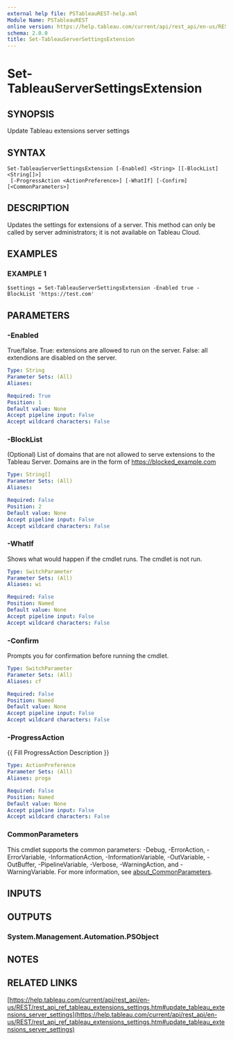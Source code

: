 ```yaml
---
external help file: PSTableauREST-help.xml
Module Name: PSTableauREST
online version: https://help.tableau.com/current/api/rest_api/en-us/REST/rest_api_ref_tableau_extensions_settings.htm#update_tableau_extensions_server_settings
schema: 2.0.0
title: Set-TableauServerSettingsExtension
---
```


# Set-TableauServerSettingsExtension

## SYNOPSIS
Update Tableau extensions server settings

## SYNTAX

```
Set-TableauServerSettingsExtension [-Enabled] <String> [[-BlockList] <String[]>]
 [-ProgressAction <ActionPreference>] [-WhatIf] [-Confirm] [<CommonParameters>]
```

## DESCRIPTION
Updates the settings for extensions of a server.
This method can only be called by server administrators; it is not available on Tableau Cloud.

## EXAMPLES

### EXAMPLE 1
```
$settings = Set-TableauServerSettingsExtension -Enabled true -BlockList 'https://test.com'
```

## PARAMETERS

### -Enabled
True/false.
True: extensions are allowed to run on the server.
False: all extendions are disabled on the server.

```yaml
Type: String
Parameter Sets: (All)
Aliases:

Required: True
Position: 1
Default value: None
Accept pipeline input: False
Accept wildcard characters: False
```

### -BlockList
(Optional) List of domains that are not allowed to serve extensions to the Tableau Server.
Domains are in the form of https://blocked_example.com

```yaml
Type: String[]
Parameter Sets: (All)
Aliases:

Required: False
Position: 2
Default value: None
Accept pipeline input: False
Accept wildcard characters: False
```

### -WhatIf
Shows what would happen if the cmdlet runs.
The cmdlet is not run.

```yaml
Type: SwitchParameter
Parameter Sets: (All)
Aliases: wi

Required: False
Position: Named
Default value: None
Accept pipeline input: False
Accept wildcard characters: False
```

### -Confirm
Prompts you for confirmation before running the cmdlet.

```yaml
Type: SwitchParameter
Parameter Sets: (All)
Aliases: cf

Required: False
Position: Named
Default value: None
Accept pipeline input: False
Accept wildcard characters: False
```

### -ProgressAction
{{ Fill ProgressAction Description }}

```yaml
Type: ActionPreference
Parameter Sets: (All)
Aliases: proga

Required: False
Position: Named
Default value: None
Accept pipeline input: False
Accept wildcard characters: False
```

### CommonParameters
This cmdlet supports the common parameters: -Debug, -ErrorAction, -ErrorVariable, -InformationAction, -InformationVariable, -OutVariable, -OutBuffer, -PipelineVariable, -Verbose, -WarningAction, and -WarningVariable. For more information, see [about_CommonParameters](http://go.microsoft.com/fwlink/?LinkID=113216).

## INPUTS

## OUTPUTS

### System.Management.Automation.PSObject
## NOTES

## RELATED LINKS

[https://help.tableau.com/current/api/rest_api/en-us/REST/rest_api_ref_tableau_extensions_settings.htm#update_tableau_extensions_server_settings](https://help.tableau.com/current/api/rest_api/en-us/REST/rest_api_ref_tableau_extensions_settings.htm#update_tableau_extensions_server_settings)

